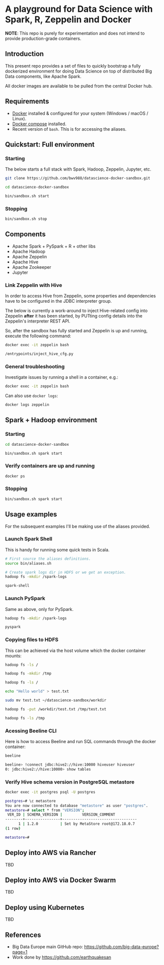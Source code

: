# A playground for Data Science with Spark, R, Zeppelin and Docker

**NOTE**: This repo is purely for experimentation and does not intend to provide production-grade containers.

## Introduction

This present repo provides a set of files to quickly bootstrap a fully dockerized environment for doing Data Science on top of distributed Big Data components, like Apache Spark.

All docker images are available to be pulled from the central Docker hub.

## Requirements

- [Docker](https://www.docker.com/) installed & configured for your system (Windows / macOS / Linux).
- [Docker compose](https://docs.docker.com/compose/overview/) installed.
- Recent version of `bash`. This is for accessing the aliases.

## Quickstart: Full environment

### Starting

The below starts a full stack with Spark, Hadoop, Zeppelin, Jupyter, etc.

```bash
git clone https://github.com/bwv988/datascience-docker-sandbox.git

cd datascience-docker-sandbox

bin/sandbox.sh start
```

### Stopping

```bash
bin/sandbox.sh stop
```

## Components

- Apache Spark + PySpark + R + other libs
- Apache Hadoop
- Apache Zeppelin
- Apache Hive
- Apache Zookeeper
- Jupyter

### Link Zeppelin with Hive

In order to access Hive from Zeppelin, some properties and dependencies have to be configured in the JDBC interpreter group.

The below is currently a work-around to inject Hive-related config into Zeppelin **after** it has been started, by PUTting config details into the Zeppelin's interpreter REST API.

So, after the sandbox has fully started and Zeppelin is up and running, execute the following command:

```bash
docker exec -it zeppelin bash

/entrypoints/inject_hive_cfg.py
```

### General troubleshooting

Investigate issues by running a shell in a container, e.g.:

```bash
docker exec -it zeppelin bash
```

Can also use `docker logs`:

```bash
docker logs zeppelin
```

## Spark + Hadoop environment

### Starting

```bash
cd datascience-docker-sandbox

bin/sandbox.sh spark start
```

### Verify containers are up and running

```bash
docker ps
```

### Stopping

```bash
bin/sandbox.sh spark start
```

## Usage examples

For the subsequent examples I'll be making use of the aliases provided.

### Launch Spark Shell

This is handy for running some quick tests in Scala.

```bash
# First source the aliases definitions.
source bin/aliases.sh

# Create spark logs dir in HDFS or we get an exception.
hadoop fs -mkdir /spark-logs

spark-shell
```

### Launch PySpark

Same as above, only for PySpark.

```bash
hadoop fs -mkdir /spark-logs

pyspark
```

### Copying files to HDFS

This can be achieved via the host volume which the docker container mounts:

```bash
hadoop fs -ls /

hadoop fs -mkdir /tmp

hadoop fs -ls /

echo "Hello world" > test.txt

sudo mv test.txt ~/datascience-sandbox/workdir

hadoop fs -put /workdir/test.txt /tmp/test.txt

hadoop fs -ls /tmp
```

### Acessing Beeline CLI

Here is how to access Beeline and run SQL commands through the docker container:

```bash
beeline

beeline> !connect jdbc:hive2://hive:10000 hiveuser hiveuser
0: jdbc:hive2://hive:10000> show tables
```

### Verify Hive schema version in PostgreSQL metastore

```bash
docker exec -it postgres psql -U postgres

postgres=# \c metastore
You are now connected to database "metastore" as user "postgres".
metastore=# select * from "VERSION";
 VER_ID | SCHEMA_VERSION |         VERSION_COMMENT          
--------+----------------+----------------------------------
      1 | 1.2.0          | Set by MetaStore root@172.18.0.7
(1 row)

metastore=#
```

## Deploy into AWS via Rancher

TBD

## Deploy into AWS via Docker Swarm

TBD

## Deploy using Kubernetes

TBD

## References

- Big Data Europe main GitHub repo: <https://github.com/big-data-europe?page=1>
- Work done by <https://github.com/earthquakesan>
